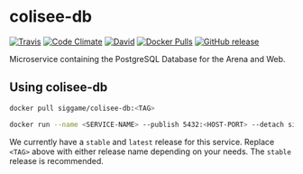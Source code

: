 # colisee-db
[![Travis](https://img.shields.io/travis/siggame/colisee-db.svg?style=flat-square)](https://travis-ci.org/siggame/colisee-db) [![Code Climate](https://img.shields.io/codeclimate/github/siggame/colisee-db.svg?style=flat-square)](https://codeclimate.com/github/siggame/colisee-db) [![David](https://img.shields.io/david/siggame/colisee-db.svg?style=flat-square)]() [![Docker Pulls](https://img.shields.io/docker/pulls/siggame/colisee-db.svg?style=flat-square)](https://hub.docker.com/r/siggame/colisee-db/) [![GitHub release](https://img.shields.io/github/release/siggame/colisee-db.svg?style=flat-square)](https://github.com/siggame/colisee-db/releases)  

Microservice containing the PostgreSQL Database for the Arena and Web.

## Using colisee-db

```bash
docker pull siggame/colisee-db:<TAG>

docker run --name <SERVICE-NAME> --publish 5432:<HOST-PORT> --detach siggame/colisee-db:<TAG>
```

We currently have a `stable` and `latest` release for this service. Replace `<TAG>` above with either release name depending on your needs. The `stable` release is recommended.
